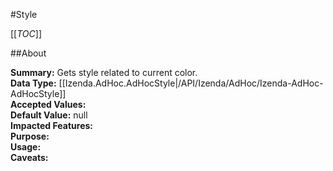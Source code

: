 #Style

[[_TOC_]]

##About

**Summary:**  Gets style related to current color.   
**Data Type:** [[Izenda.AdHoc.AdHocStyle|/API/Izenda/AdHoc/Izenda-AdHoc-AdHocStyle]]  
**Accepted Values:**   
**Default Value:** null  
**Impacted Features:**   
**Purpose:**   
**Usage:**   
**Caveats:**   

